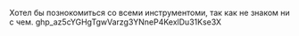Хотел бы познокомиться со всеми инструментоми, так как не знаком ни с чем.
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
